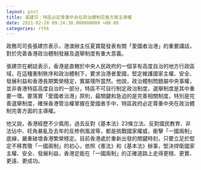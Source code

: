 ```yaml
---
layout: post
title: 張建宗：特區必定尊重中央在政治體制完善方面主導權
date: 2021-02-28 09:14:38.000000000 +08:00
categories: rthk
---
```


政務司司長張建宗表示，港澳辦主任夏寶龍發表有關「愛國者治港」的重要講話，對於完善香港政治體制發展及選舉制度有重大意義。

張建宗在網誌表示，香港是直轄於中央人民政府的一個享有高度自治的地方行政區域，在這種憲制秩序和政治體制下，要求治港者愛國，堅定維護國家主權、安全、發展利益和香港長期繁榮穩定，實屬理所當然。他說，政治體制問題屬中央事權，並非香港特區高度自治的一部分，特區不可自行制定政治制度，選舉制度是其中重要一環。要落實「愛國者治港」原則，最關鍵和急迫的是完善相關制度，特別是完善選舉制度，確保香港管治權掌握在愛國者手中，特區政府必定尊重中央在政治體制完善方面的主導權。

他又說，香港經歷不少風雨，過去反對《基本法》23條立法、反對國民教育、非法佔中、旺角暴亂及去年的反修例風波等，都是挑戰國家權威，衝擊「一國兩制」底線，嚴重破壞香港繁榮穩定。目前香港處於重新出發的關鍵時刻，只要立足於堅定不移貫徹「一國兩制」的初心，依照《憲法》和《基本法》辦事，堅決捍衛國家主權、安全、發展利益，香港定能在「一國兩制」的正確道路上走得更穩、更實、更遠、更成功。

